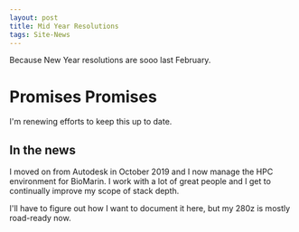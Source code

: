 ```yaml
---
layout: post
title: Mid Year Resolutions
tags: Site-News
---
```

Because New Year resolutions are sooo last February.


# Promises Promises
I'm renewing efforts to keep this up to date.

## In the news
I moved on from Autodesk in October 2019 and I now manage the HPC environment for BioMarin. I work with a lot of great people and I get to continually improve my scope of stack depth.

I'll have to figure out how I want to document it here, but my 280z is mostly road-ready now.
